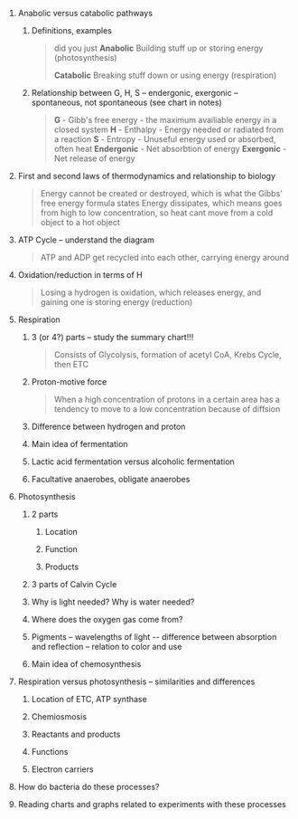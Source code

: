 1.  Anabolic versus catabolic pathways
    
    1.  Definitions, examples

		>did you just **Anabolic**
		> Building stuff up or storing energy (photosynthesis)
		> 
		> **Catabolic**
		> Breaking stuff down or using energy (respiration)
        
    2.  Relationship between G, H, S – endergonic, exergonic – spontaneous, not spontaneous (see chart in notes)

		> **G** - Gibb's free energy - the maximum availiable energy in a closed system
		> **H** - Enthalpy - Energy needed or radiated from a reaction
		> **S** - Entropy - Unuseful energy used or absorbed, often heat
		> **Endergonic** - Net absorbtion of energy
		> **Exergonic** - Net release of energy

2.  First and second laws of thermodynamics and relationship to biology

	> Energy cannot be created or destroyed, which is what the Gibbs' free energy formula states
	> Energy dissipates, which means goes from high to low concentration, so heat cant move from a cold object to a hot object

3.  ATP Cycle – understand the diagram

	> ATP and ADP get recycled into each other, carrying energy around

4.  Oxidation/reduction in terms of H

	> Losing a hydrogen is oxidation, which releases energy, and gaining one is storing energy (reduction)

5.  Respiration
    
    1.  3 (or 4?) parts – study the summary chart!!!
		
		> Consists of Glycolysis, formation of acetyl CoA, Krebs Cycle, then ETC

    2.  Proton-motive force

		> When a high concentration of protons in a certain area has a tendency to move to a low concentration because of diffsion

    3.  Difference between hydrogen and proton
       
    4.  Main idea of fermentation
        
    5.  Lactic acid fermentation versus alcoholic fermentation
        
    6.  Facultative anaerobes, obligate anaerobes
        
6.  Photosynthesis
    
    1.  2 parts
        
        1.  Location
            
        2.  Function
            
        3.  Products
            
    2.  3 parts of Calvin Cycle
        
    3.  Why is light needed? Why is water needed?
        
    4.  Where does the oxygen gas come from?
        
    5.  Pigments – wavelengths of light -- difference between absorption and reflection – relation to color and use
        
    6.  Main idea of chemosynthesis
        
7.  Respiration versus photosynthesis – similarities and differences
    
    1.  Location of ETC, ATP synthase
        
    2.  Chemiosmosis
        
    3.  Reactants and products
        
    4.  Functions
        
    5.  Electron carriers
        
8.  How do bacteria do these processes?
    
9.  Reading charts and graphs related to experiments with these processes